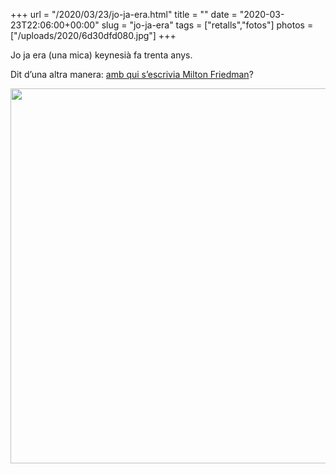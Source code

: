 +++
url = "/2020/03/23/jo-ja-era.html"
title = ""
date = "2020-03-23T22:06:00+00:00"
slug = "jo-ja-era"
tags = ["retalls","fotos"]
photos = ["/uploads/2020/6d30dfd080.jpg"]
+++

Jo ja era (una mica) keynesià fa trenta anys.

Dit d’una altra manera: <a href="https://genius.com/Milton-friedman-letter-to-president-augusto-pinochet-annotated" title="Milton Friedman – Letter to President Augusto Pinochet">amb qui s’escrivia Milton Friedman</a>?

<img src="/uploads/2020/6d30dfd080.jpg" width="600" height="600" alt="" />
